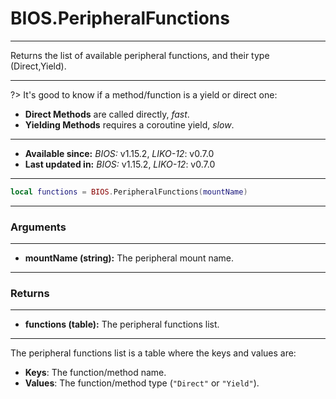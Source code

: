 # BIOS.PeripheralFunctions
---

Returns the list of available peripheral functions, and their type (Direct,Yield).

---

?> It's good to know if a method/function is a yield or direct one:
- **Direct Methods** are called directly, _fast_.
- **Yielding Methods** requires a coroutine yield, _slow_.

---

* **Available since:** _BIOS:_ v1.15.2, _LIKO-12_: v0.7.0
* **Last updated in:** _BIOS:_ v1.15.2, _LIKO-12_: v0.7.0

---

```lua
local functions = BIOS.PeripheralFunctions(mountName)
```

---
### Arguments
---

* **mountName (string):** The peripheral mount name.


---
### Returns
---

* **functions (table):** The peripheral functions list.


---

The peripheral functions list is a table where the keys and values are:
- **Keys**: The function/method name.
- **Values**: The function/method type (`"Direct"` or `"Yield"`).